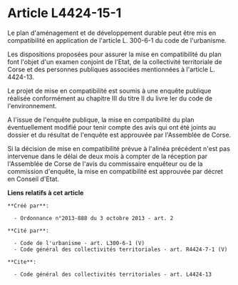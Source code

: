 # Article L4424-15-1

Le plan d'aménagement et de développement durable peut être mis en compatibilité en application de l'article L. 300-6-1 du
code de l'urbanisme. 

Les dispositions proposées pour assurer la mise en compatibilité du plan font l'objet d'un examen conjoint de l'Etat, de la
collectivité territoriale de Corse et des personnes publiques associées mentionnées à l'article L. 4424-13. 

Le projet de mise en compatibilité est soumis à une enquête publique réalisée conformément au chapitre III du titre II du
livre Ier du code de l'environnement. 

A l'issue de l'enquête publique, la mise en compatibilité du plan éventuellement modifié pour tenir compte des avis qui ont
été joints au dossier et du résultat de l'enquête est approuvée par l'Assemblée de Corse. 

Si la décision de mise en compatibilité prévue à l'alinéa précédent n'est pas intervenue dans le délai de deux mois à compter
de la réception par l'Assemblée de Corse de l'avis du commissaire enquêteur ou de la commission d'enquête, la mise en
compatibilité est approuvée par décret en Conseil d'Etat.

**Liens relatifs à cet article**

	**Créé par**:

	  - Ordonnance n°2013-888 du 3 octobre 2013 - art. 2

	**Cité par**:

	  - Code de l'urbanisme - art. L300-6-1 (V)
	  - Code général des collectivités territoriales - art. R4424-7-1 (V)

	**Cite**:

	  - Code général des collectivités territoriales - art. L4424-13
